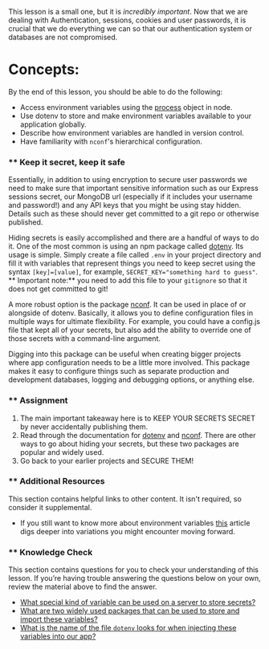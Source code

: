 This lesson is a small one, but it is _incredibly important_. Now that we are dealing with Authentication, sessions, cookies and user passwords, it is crucial that we do everything we can so that our authentication system or databases are not compromised.

# Concepts:

By the end of this lesson, you should be able to do the following:

- Access environment variables using the [process](https://nodejs.org/api/process.html#process_process_env) object in node.
- Use dotenv to store and make environment variables available to your application globally.
- Describe how environment variables are handled in version control.
- Have familiarity with `nconf`'s hierarchical configuration.

### ** Keep it secret, keep it safe

Essentially, in addition to using encryption to secure user passwords we need to make sure that important sensitive information such as our Express sessions secret, our MongoDB url (especially if it includes your username and password!) and any API keys that you might be using stay hidden. Details such as these should never get committed to a git repo or otherwise published.

Hiding secrets is easily accomplished and there are a handful of ways to do it. One of the most common is using an npm package called [dotenv](https://github.com/motdotla/dotenv#readme). Its usage is simple. Simply create a file called `.env` in your project directory and fill it with variables that represent things you need to keep secret using the syntax `[key]=[value]`, for example, `SECRET_KEY="something hard to guess"`. ** Important note:**  you need to add this file to your `gitignore` so that it does not get committed to git!

A more robust option is the package [nconf](https://github.com/indexzero/nconf). It can be used in place of or alongside of dotenv. Basically, it allows you to define configuration files in multiple ways for ultimate flexibility. For example, you could have a config.js file that kept all of your secrets, but also add the ability to override one of those secrets with a command-line argument.

Digging into this package can be useful when creating bigger projects where app configuration needs to be a little more involved. This package makes it easy to configure things such as separate production and development databases, logging and debugging options, or anything else.

### ** Assignment

<div class="lesson-content__panel" markdown="1">

1. The main important takeaway here is to KEEP YOUR SECRETS SECRET by never accidentally publishing them.
2. Read through the documentation for [dotenv](https://github.com/motdotla/dotenv#readme) and [nconf](https://github.com/indexzero/nconf). There are other ways to go about hiding your secrets, but these two packages are popular and widely used.
3. Go back to your earlier projects and SECURE THEM!

</div>

### ** Additional Resources

This section contains helpful links to other content. It isn't required, so consider it supplemental.

- If you still want to know more about environment variables [this](https://www.twilio.com/blog/working-with-environment-variables-in-node-js-html) article digs deeper into variations you might encounter moving forward.

### ** Knowledge Check
This section contains questions for you to check your understanding of this lesson. If you’re having trouble answering the questions below on your own, review the material above to find the answer.

- <a class='knowledge-check-link' href='#keep-it-secret-keep-it-safe'>What special kind of variable can be used on a server to store secrets?</a>
- <a class='knowledge-check-link' href='#keep-it-secret-keep-it-safe'>What are two widely used packages that can be used to store and import these variables?</a>
- <a class='knowledge-check-link' href='#keep-it-secret-keep-it-safe'>What is the name of the file `dotenv` looks for when injecting these variables into our app?</a>
